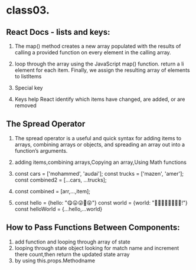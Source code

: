 # class03.

## React Docs - lists and keys:

1. The map() method creates a new array populated with the results of calling a provided function on every element in the calling array.

2. loop through the array using the JavaScript map() function. return a li element for each item. Finally, we assign the resulting array of elements to listItems 
3. Special key
4. Keys help React identify which items have changed, are added, or are removed

## The Spread Operator
1. The spread operator is a useful and quick syntax for adding items to arrays, combining arrays or objects, and spreading an array out into a function’s arguments.
2. adding items,combining arrays,Copying an array,Using Math functions

3. const cars = ['mohammed', 'audai'];
   const trucks = ['mazen', 'amer'];
   const combined2 = [...cars, ...trucks];

4. const combined = [arr,...,item];

5. const hello = {hello: "😋😛😜🤪😝"}
   const world = {world: "🙂🙃😉😊😇🥰😍🤩!"}
   const helloWorld = {...hello,...world}


## How to Pass Functions Between Components:
1. add function and looping through array of state
2. looping through state object looking for match name and increment there count,then return the updated state array
3. by using this.props.Methodname

